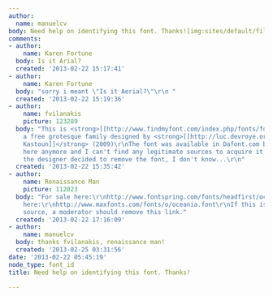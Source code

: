 ```yaml
---
author:
  name: manuelcv
body: Need help on identifying this font. Thanks![img:sites/default/files/old-images/Scan_5570.jpg]
comments:
- author:
    name: Karen Fortune
  body: Is it Arial?
  created: '2013-02-22 15:17:41'
- author:
    name: Karen Fortune
  body: "sorry i meant \"Is it Aerial?\"\r\n "
  created: '2013-02-22 15:19:36'
- author:
    name: fvilanakis
    picture: 123289
  body: "This is <strong>[[http://www.findmyfont.com/index.php/fonts/font-preview?fset=Dafont-2&ffam=Oceania%20-%20Medium&fid=1d561d8390d10a060ef751ea4e8bd851&fsize=60&text=PIONEER%20YOUR%20INSURANCE&wrap=2|Oceania]]</strong>
    a free grotesque family designed by <strong>[[http://luc.devroye.org/fonts-41523.html|Morice
    Kastoun]]</strong> (2009)\r\nThe font was available in Dafont.com but it's not
    here anymore and I can't find any legitimate sources to acquire it - probably
    the designer decided to remove the font, I don't know...\r\n"
  created: '2013-02-22 15:35:42'
- author:
    name: Renaissance Man
    picture: 112023
  body: "For sale here:\r\nhttp://www.fontspring.com/fonts/headfirst/oceania\r\n\r\nFree
    here:\r\nhttp://www.maxfonts.com/fonts/o/oceania.font\r\nIf this is not a legitimate
    source, a moderator should remove this link."
  created: '2013-02-22 17:16:09'
- author:
    name: manuelcv
  body: thanks fvilanakis, renaissance man!
  created: '2013-02-25 03:31:56'
date: '2013-02-22 05:45:19'
node_type: font_id
title: Need help on identifying this font. Thanks!

---
```

